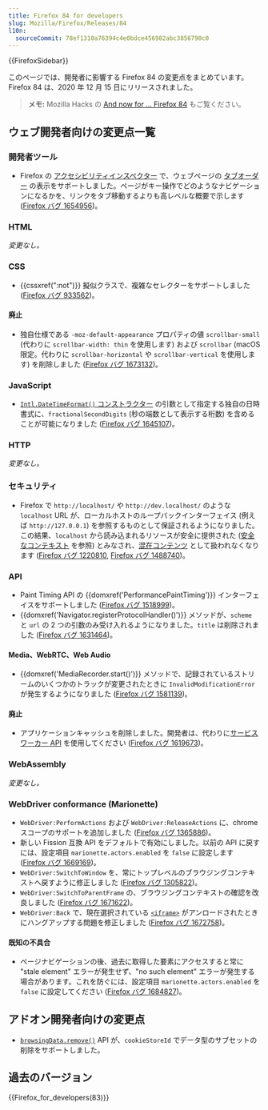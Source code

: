 ```yaml
---
title: Firefox 84 for developers
slug: Mozilla/Firefox/Releases/84
l10n:
  sourceCommit: 78ef1310a76394c4e0bdce456982abc3856790c0
---
```


{{FirefoxSidebar}}

このページでは、開発者に影響する Firefox 84 の変更点をまとめています。Firefox 84 は、2020 年 12 月 15 日にリリースされました。

> **メモ:** Mozilla Hacks の [And now for … Firefox 84](https://hacks.mozilla.org/2020/12/and-now-for-firefox-84/) もご覧ください。

## ウェブ開発者向けの変更点一覧

### 開発者ツール

- Firefox の [アクセシビリティインスペクター](https://firefox-source-docs.mozilla.org/devtools-user/accessibility_inspector/index.html) で、ウェブページの [タブオーダー](https://firefox-source-docs.mozilla.org/devtools-user/accessibility_inspector/index.html#show-web-page-tabbing-order) の表示をサポートしました。ページがキー操作でどのようなナビゲーションになるかを、リンクをタブ移動するよりも高レベルな概要で示します ([Firefox バグ 1654956](https://bugzil.la/1654956))。

### HTML

_変更なし。_

### CSS

- {{cssxref(":not")}} 擬似クラスで、複雑なセレクターをサポートしました ([Firefox バグ 933562](https://bugzil.la/933562))。

#### 廃止

- 独自仕様である `-moz-default-appearance` プロパティの値 `scrollbar-small` (代わりに `scrollbar-width: thin` を使用します) および `scrollbar` (macOS 限定。代わりに `scrollbar-horizontal` や `scrollbar-vertical` を使用します) を削除しました ([Firefox バグ 1673132](https://bugzil.la/1673132))。

### JavaScript

- [`Intl.DateTimeFormat()` コンストラクター](/ja/docs/Web/JavaScript/Reference/Global_Objects/Intl/DateTimeFormat/DateTimeFormat) の引数として指定する独自の日時書式に、`fractionalSecondDigits` (秒の端数として表示する桁数) を含めることが可能になりました ([Firefox バグ 1645107](https://bugzil.la/1645107))。

### HTTP

_変更なし。_

### セキュリティ

- Firefox で `http://localhost/` や `http://dev.localhost/` のような `localhost` URL が、ローカルホストのループバックインターフェイス (例えば `http://127.0.0.1`) を参照するものとして保証されるようになりました。この結果、`localhost` から読み込まれるリソースが安全に提供された ([安全なコンテキスト](/ja/docs/Web/Security/Secure_Contexts) を参照) とみなされ、[混在コンテンツ](/ja/docs/Web/Security/Mixed_content) として扱われなくなります ([Firefox バグ 1220810](https://bugzil.la/1220810), [Firefox バグ 1488740](https://bugzil.la/1488740))。

### API

- Paint Timing API の {{domxref('PerformancePaintTiming')}} インターフェイスをサポートしました ([Firefox バグ 1518999](https://bugzil.la/1518999))。
- {{domxref('Navigator.registerProtocolHandler()')}} メソッドが、`scheme` と `url` の 2 つの引数のみ受け入れるようになりました。`title` は削除されました ([Firefox バグ 1631464](https://bugzil.la/1631464))。

#### Media、WebRTC、Web Audio

- {{domxref('MediaRecorder.start()')}} メソッドで、記録されているストリームのいくつかのトラックが変更されたときに `InvalidModificationError` が発生するようになりました ([Firefox バグ 1581139](https://bugzil.la/1581139))。

#### 廃止

- アプリケーションキャッシュを削除しました。開発者は、代わりに[サービスワーカー API](/ja/docs/Web/API/Service_Worker_API) を使用してください ([Firefox バグ 1619673](https://bugzil.la/1619673))。

### WebAssembly

_変更なし。_

### WebDriver conformance (Marionette)

- `WebDriver:PerformActions` および `WebDriver:ReleaseActions` に、chrome スコープのサポートを追加しました ([Firefox バグ 1365886](https://bugzil.la/1365886))。
- 新しい Fission 互換 API をデフォルトで有効にしました。以前の API に戻すには、設定項目 `marionette.actors.enabled` を `false` に設定します ([Firefox バグ 1669169](https://bugzil.la/1669169))。
- `WebDriver:SwitchToWindow` を、常にトップレベルのブラウジングコンテキストへ戻すように修正しました ([Firefox バグ 1305822](https://bugzil.la/1305822))。
- `WebDriver:SwitchToParentFrame` の、ブラウジングコンテキストの確認を改良しました ([Firefox バグ 1671622](https://bugzil.la/1671622))。
- `WebDriver:Back` で、現在選択されている [`<iframe>`](/ja/docs/Web/HTML/Element/iframe) がアンロードされたときにハングアップする問題を修正しました ([Firefox バグ 1672758](https://bugzil.la/1672758))。

#### 既知の不具合

- ページナビゲーションの後、過去に取得した要素にアクセスすると常に "stale element" エラーが発生せず、"no such element" エラーが発生する場合があります。これを防ぐには、設定項目 `marionette.actors.enabled` を `false` に設定してください ([Firefox バグ 1684827](https://bugzil.la/1684827))。

## アドオン開発者向けの変更点

- [`browsingData.remove()`](/ja/docs/Mozilla/Add-ons/WebExtensions/API/browsingData/remove) API が、`cookieStoreId` でデータ型のサブセットの削除をサポートしました。

## 過去のバージョン

{{Firefox_for_developers(83)}}
